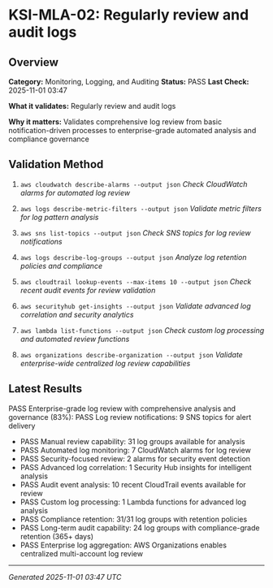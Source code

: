 # KSI-MLA-02: Regularly review and audit logs

## Overview

**Category:** Monitoring, Logging, and Auditing
**Status:** PASS
**Last Check:** 2025-11-01 03:47

**What it validates:** Regularly review and audit logs

**Why it matters:** Validates comprehensive log review from basic notification-driven processes to enterprise-grade automated analysis and compliance governance

## Validation Method

1. `aws cloudwatch describe-alarms --output json`
   *Check CloudWatch alarms for automated log review*

2. `aws logs describe-metric-filters --output json`
   *Validate metric filters for log pattern analysis*

3. `aws sns list-topics --output json`
   *Check SNS topics for log review notifications*

4. `aws logs describe-log-groups --output json`
   *Analyze log retention policies and compliance*

5. `aws cloudtrail lookup-events --max-items 10 --output json`
   *Check recent audit events for review validation*

6. `aws securityhub get-insights --output json`
   *Validate advanced log correlation and security analytics*

7. `aws lambda list-functions --output json`
   *Check custom log processing and automated review functions*

8. `aws organizations describe-organization --output json`
   *Validate enterprise-wide centralized log review capabilities*

## Latest Results

PASS Enterprise-grade log review with comprehensive analysis and governance (83%): PASS Log review notifications: 9 SNS topics for alert delivery
- PASS Manual review capability: 31 log groups available for analysis
- PASS Automated log monitoring: 7 CloudWatch alarms for log review
- PASS Security-focused review: 2 alarms for security event detection
- PASS Advanced log correlation: 1 Security Hub insights for intelligent analysis
- PASS Audit event analysis: 10 recent CloudTrail events available for review
- PASS Custom log processing: 1 Lambda functions for advanced log analysis
- PASS Compliance retention: 31/31 log groups with retention policies
- PASS Long-term audit capability: 24 log groups with compliance-grade retention (365+ days)
- PASS Enterprise log aggregation: AWS Organizations enables centralized multi-account log review

---
*Generated 2025-11-01 03:47 UTC*